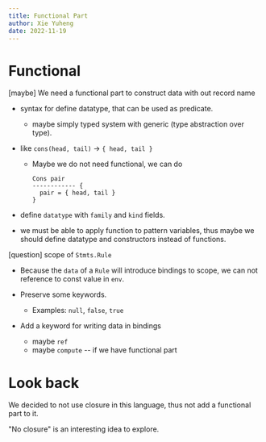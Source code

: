 ```yaml
---
title: Functional Part
author: Xie Yuheng
date: 2022-11-19
---
```


# Functional

[maybe] We need a functional part to construct data with out record name

- syntax for define datatype, that can be used as predicate.

  - maybe simply typed system with generic (type abstraction over type).

- like `cons(head, tail)` -> `{ head, tail }`

  - Maybe we do not need functional, we can do

    ```
    Cons pair
    ------------ {
      pair = { head, tail }
    }
    ```

- define `datatype` with `family` and `kind` fields.

- we must be able to apply function to pattern variables,
  thus maybe we should define datatype and constructors instead of functions.

[question] scope of `Stmts.Rule`

- Because the `data` of a `Rule` will introduce bindings to scope,
  we can not reference to const value in `env`.

- Preserve some keywords.

  - Examples: `null`, `false`, `true`

- Add a keyword for writing data in bindings

  - maybe `ref`
  - maybe `compute` -- if we have functional part

# Look back

We decided to not use closure in this language,
thus not add a functional part to it.

"No closure" is an interesting idea to explore.
